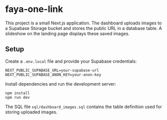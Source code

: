 # faya-one-link

This project is a small Next.js application. The dashboard uploads images to a Supabase Storage bucket and stores the public URL in a database table. A slideshow on the landing page displays these saved images.

## Setup

Create a `.env.local` file and provide your Supabase credentials:

```
NEXT_PUBLIC_SUPABASE_URL=your-supabase-url
NEXT_PUBLIC_SUPABASE_ANON_KEY=your-anon-key
```

Install dependencies and run the development server:

```
npm install
npm run dev
```

The SQL file `sql/dashboard_images.sql` contains the table definition used for storing uploaded images.
